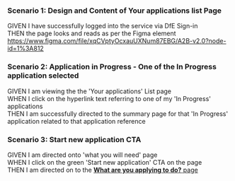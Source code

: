 ### Scenario 1: Design and Content of Your applications list Page

GIVEN I have successfully logged into the service via DfE Sign-in  
THEN the page looks and reads as per the Figma element  
https://www.figma.com/file/xqCVptyOcxauUXNum87EBG/A2B-v2.0?node-id=1%3A812


### Scenario 2: Application in Progress - One of the In Progress application selected

GIVEN I am viewing the the 'Your applications' List page  
WHEN I click on the hyperlink text referring to one of my 'In Progress' applications  
THEN I am successfully directed to the summary page for that 'In Progress' application related to that application reference 


### Scenario 3: Start new application CTA

GIVEN I am directed onto 'what you will need' page  
WHEN I click on the green 'Start new application' CTA on the page  
THEN I am directed on to the [**What are you applying to do?** page](04%20What%20are%20you%20applying%20to%20do%20Page.md) 
